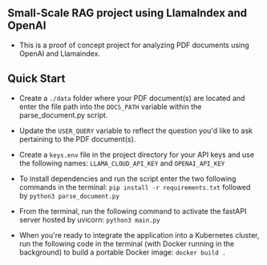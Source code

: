## Small-Scale RAG project using LlamaIndex and OpenAI

- This is a proof of concept project for analyzing PDF documents using OpenAI and Llamaindex. 

## Quick Start

- Create a `./data` folder where your PDF document(s) are located and enter the file
  path into the `DOCS_PATH` variable within the parse_document.py script.

- Update the `USER_QUERY` variable to reflect the question you'd like to ask pertaining
  to the PDF document(s).

- Create a `keys.env` file in the project directory for your API keys and use the following 
names: `LLAMA_CLOUD_API_KEY` and `OPENAI_API_KEY`

- To install dependencies and run the script enter the two following commands in the terminal:
`pip install -r requirements.txt` followed by `python3 parse_document.py`

- From the terminal, run the following command to activate the fastAPI server hosted by uvicorn: `python3 main.py`

- When you're ready to integrate the application into a Kubernetes cluster, run the following code in the terminal 
(with Docker running in the background) to build a portable Docker image: `docker build .`
